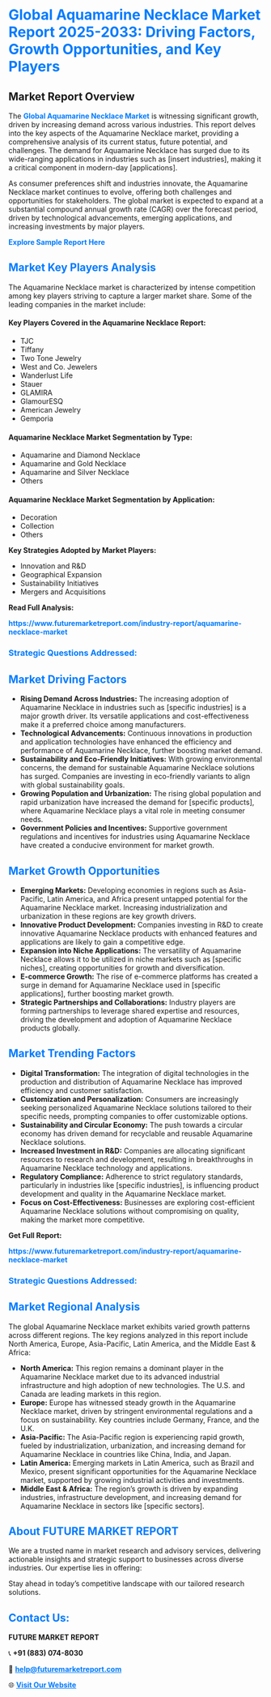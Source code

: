 <h1 style="color: #007BFF;">Global Aquamarine Necklace Market Report 2025-2033: Driving Factors, Growth Opportunities, and Key Players</h1>

<section id="overview">
<h2>Market Report Overview</h2>
<p>The <a href="https://www.futuremarketreport.com/industry-report/aquamarine-necklace-market" style="color: #007BFF; text-decoration: none;"><strong>Global Aquamarine Necklace Market</strong></a> is witnessing significant growth, driven by increasing demand across various industries. This report delves into the key aspects of the Aquamarine Necklace market, providing a comprehensive analysis of its current status, future potential, and challenges. The demand for Aquamarine Necklace has surged due to its wide-ranging applications in industries such as [insert industries], making it a critical component in modern-day [applications].</p>
<p>As consumer preferences shift and industries innovate, the Aquamarine Necklace market continues to evolve, offering both challenges and opportunities for stakeholders. The global market is expected to expand at a substantial compound annual growth rate (CAGR) over the forecast period, driven by technological advancements, emerging applications, and increasing investments by major players.</p>
</section>

<section id="overview">
<p><a href="https://www.futuremarketreport.com/request-sample/reportId=56039" style="color: #007BFF; text-decoration: none;"><strong>Explore Sample Report Here</strong></a></p>
</section>

<section id="key-players">
<h2 style="color: #007BFF;">Market Key Players Analysis</h2>
<p>The Aquamarine Necklace market is characterized by intense competition among key players striving to capture a larger market share. Some of the leading companies in the market include:</p>
<h4>Key Players Covered in the Aquamarine Necklace Report:</h4>
<ul><li>TJC</li><li>Tiffany</li><li>Two Tone Jewelry</li><li>West and Co. Jewelers</li><li>Wanderlust Life</li><li>Stauer</li><li>GLAMIRA</li><li>GlamourESQ</li><li>American Jewelry</li><li>Gemporia</li></ul>
<h4>Aquamarine Necklace Market Segmentation by Type:</h4>
<ul><li>Aquamarine and Diamond Necklace</li><li>Aquamarine and Gold Necklace</li><li>Aquamarine and Silver Necklace</li><li>Others</li></ul>

<h4>Aquamarine Necklace Market Segmentation by Application:</h4>
<ul><li>Decoration</li><li>Collection</li><li>Others</li></ul>
<p><strong>Key Strategies Adopted by Market Players:</strong></p>
<ul>
<li>Innovation and R&D</li>
<li>Geographical Expansion</li>
<li>Sustainability Initiatives</li>
<li>Mergers and Acquisitions</li>
</ul>
</section>

<section>
<p><strong>Read Full Analysis: </strong></p><a href="https://www.futuremarketreport.com/industry-report/aquamarine-necklace-market" style="color: #007BFF; text-decoration: none;"><strong>https://www.futuremarketreport.com/industry-report/aquamarine-necklace-market</strong></a>
<h3 style="color: #007BFF;">Strategic Questions Addressed:</h3>
</section>

<section id="driving-factors">
<h2 style="color: #007BFF;">Market Driving Factors</h2>
<ul>
<li><strong>Rising Demand Across Industries:</strong> The increasing adoption of Aquamarine Necklace in industries such as [specific industries] is a major growth driver. Its versatile applications and cost-effectiveness make it a preferred choice among manufacturers.</li>
<li><strong>Technological Advancements:</strong> Continuous innovations in production and application technologies have enhanced the efficiency and performance of Aquamarine Necklace, further boosting market demand.</li>
<li><strong>Sustainability and Eco-Friendly Initiatives:</strong> With growing environmental concerns, the demand for sustainable Aquamarine Necklace solutions has surged. Companies are investing in eco-friendly variants to align with global sustainability goals.</li>
<li><strong>Growing Population and Urbanization:</strong> The rising global population and rapid urbanization have increased the demand for [specific products], where Aquamarine Necklace plays a vital role in meeting consumer needs.</li>
<li><strong>Government Policies and Incentives:</strong> Supportive government regulations and incentives for industries using Aquamarine Necklace have created a conducive environment for market growth.</li>
</ul>
</section>

<section id="growth-opportunities">
<h2 style="color: #007BFF;">Market Growth Opportunities</h2>
<ul>
<li><strong>Emerging Markets:</strong> Developing economies in regions such as Asia-Pacific, Latin America, and Africa present untapped potential for the Aquamarine Necklace market. Increasing industrialization and urbanization in these regions are key growth drivers.</li>
<li><strong>Innovative Product Development:</strong> Companies investing in R&D to create innovative Aquamarine Necklace products with enhanced features and applications are likely to gain a competitive edge.</li>
<li><strong>Expansion into Niche Applications:</strong> The versatility of Aquamarine Necklace allows it to be utilized in niche markets such as [specific niches], creating opportunities for growth and diversification.</li>
<li><strong>E-commerce Growth:</strong> The rise of e-commerce platforms has created a surge in demand for Aquamarine Necklace used in [specific applications], further boosting market growth.</li>
<li><strong>Strategic Partnerships and Collaborations:</strong> Industry players are forming partnerships to leverage shared expertise and resources, driving the development and adoption of Aquamarine Necklace products globally.</li>
</ul>
</section>

<section id="trending-factors">
<h2 style="color: #007BFF;">Market Trending Factors</h2>
<ul>
<li><strong>Digital Transformation:</strong> The integration of digital technologies in the production and distribution of Aquamarine Necklace has improved efficiency and customer satisfaction.</li>
<li><strong>Customization and Personalization:</strong> Consumers are increasingly seeking personalized Aquamarine Necklace solutions tailored to their specific needs, prompting companies to offer customizable options.</li>
<li><strong>Sustainability and Circular Economy:</strong> The push towards a circular economy has driven demand for recyclable and reusable Aquamarine Necklace solutions.</li>
<li><strong>Increased Investment in R&D:</strong> Companies are allocating significant resources to research and development, resulting in breakthroughs in Aquamarine Necklace technology and applications.</li>
<li><strong>Regulatory Compliance:</strong> Adherence to strict regulatory standards, particularly in industries like [specific industries], is influencing product development and quality in the Aquamarine Necklace market.</li>
<li><strong>Focus on Cost-Effectiveness:</strong> Businesses are exploring cost-efficient Aquamarine Necklace solutions without compromising on quality, making the market more competitive.</li>
</ul>
</section>

<section>
<p><strong>Get Full Report: </strong></p><a href="https://www.futuremarketreport.com/industry-report/aquamarine-necklace-market" style="color: #007BFF; text-decoration: none;"><strong>https://www.futuremarketreport.com/industry-report/aquamarine-necklace-market</strong></a>
<h3 style="color: #007BFF;">Strategic Questions Addressed:</h3>
</section>


<section id="regional-analysis">
<h2 style="color: #007BFF;">Market Regional Analysis</h2>
<p>The global Aquamarine Necklace market exhibits varied growth patterns across different regions. The key regions analyzed in this report include North America, Europe, Asia-Pacific, Latin America, and the Middle East & Africa:</p>
<ul>
<li><strong>North America:</strong> This region remains a dominant player in the Aquamarine Necklace market due to its advanced industrial infrastructure and high adoption of new technologies. The U.S. and Canada are leading markets in this region.</li>
<li><strong>Europe:</strong> Europe has witnessed steady growth in the Aquamarine Necklace market, driven by stringent environmental regulations and a focus on sustainability. Key countries include Germany, France, and the U.K.</li>
<li><strong>Asia-Pacific:</strong> The Asia-Pacific region is experiencing rapid growth, fueled by industrialization, urbanization, and increasing demand for Aquamarine Necklace in countries like China, India, and Japan.</li>
<li><strong>Latin America:</strong> Emerging markets in Latin America, such as Brazil and Mexico, present significant opportunities for the Aquamarine Necklace market, supported by growing industrial activities and investments.</li>
<li><strong>Middle East & Africa:</strong> The region’s growth is driven by expanding industries, infrastructure development, and increasing demand for Aquamarine Necklace in sectors like [specific sectors].</li>
</ul>
</section>

<footer>
<h2 style="color: #007BFF;">About FUTURE MARKET REPORT</h2>
<p>We are a trusted name in market research and advisory services, delivering actionable insights and strategic support to businesses across diverse industries. Our expertise lies in offering:</p>

<p>Stay ahead in today’s competitive landscape with our tailored research solutions.</p>

<h2 style="color: #007BFF;">Contact Us:</h2>
<p><strong>FUTURE MARKET REPORT</strong></p>
<p>📞 <strong>+91 (883) 074-8030</strong></p>
<p>📧 <strong><a href="mailto:help@futuremarketreport.com" style="color: #007BFF;">help@futuremarketreport.com</a></strong></p>
<p>🌐 <strong><a href="https://www.futuremarketreport.com/" style="color: #007BFF;">Visit Our Website</a></strong></p>
</footer>